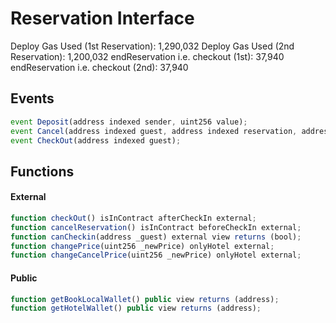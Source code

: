 # Reservation Interface
Deploy Gas Used (1st Reservation): 1,290,032
Deploy Gas Used (2nd Reservation): 1,200,032
endReservation i.e. checkout (1st): 37,940
endReservation i.e. checkout (2nd): 37,940

## Events
```js
event Deposit(address indexed sender, uint256 value);
event Cancel(address indexed guest, address indexed reservation, address roomTypeAddr, uint256 checkIn, uint256 checkOut);
event CheckOut(address indexed guest);
```

## Functions

#### External
```js
function checkOut() isInContract afterCheckIn external;
function cancelReservation() isInContract beforeCheckIn external;
function canCheckin(address _guest) external view returns (bool);
function changePrice(uint256 _newPrice) onlyHotel external;
function changeCancelPrice(uint256 _newPrice) onlyHotel external;
```

#### Public
```js
function getBookLocalWallet() public view returns (address);
function getHotelWallet() public view returns (address);
```
